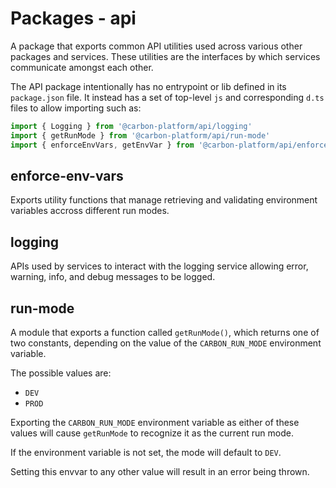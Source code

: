 # Packages - api

A package that exports common API utilities used across various other packages and services. These
utilities are the interfaces by which services communicate amongst each other.

The API package intentionally has no entrypoint or lib defined in its `package.json` file. It
instead has a set of top-level `js` and corresponding `d.ts` files to allow importing such as:

```ts
import { Logging } from '@carbon-platform/api/logging'
import { getRunMode } from '@carbon-platform/api/run-mode'
import { enforceEnvVars, getEnvVar } from '@carbon-platform/api/enforce-env-vars'
```

## enforce-env-vars

Exports utility functions that manage retrieving and validating environment variables accross
different run modes.

## logging

APIs used by services to interact with the logging service allowing error, warning, info, and debug
messages to be logged.

## run-mode

A module that exports a function called `getRunMode()`, which returns one of two constants,
depending on the value of the `CARBON_RUN_MODE` environment variable.

The possible values are:

- `DEV`
- `PROD`

Exporting the `CARBON_RUN_MODE` environment variable as either of these values will cause
`getRunMode` to recognize it as the current run mode.

If the environment variable is not set, the mode will default to `DEV`.

Setting this envvar to any other value will result in an error being thrown.
